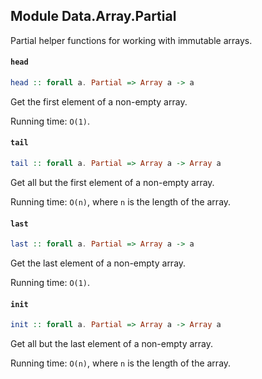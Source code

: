 ## Module Data.Array.Partial

Partial helper functions for working with immutable arrays.

#### `head`

``` purescript
head :: forall a. Partial => Array a -> a
```

Get the first element of a non-empty array.

Running time: `O(1)`.

#### `tail`

``` purescript
tail :: forall a. Partial => Array a -> Array a
```

Get all but the first element of a non-empty array.

Running time: `O(n)`, where `n` is the length of the array.

#### `last`

``` purescript
last :: forall a. Partial => Array a -> a
```

Get the last element of a non-empty array.

Running time: `O(1)`.

#### `init`

``` purescript
init :: forall a. Partial => Array a -> Array a
```

Get all but the last element of a non-empty array.

Running time: `O(n)`, where `n` is the length of the array.


